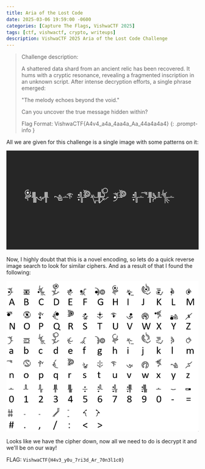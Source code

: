 ```yaml
---
title: Aria of the Lost Code
date: 2025-03-06 19:59:00 -0600
categories: [Capture The Flags, VishwaCTF 2025]
tags: [ctf, vishwactf, crypto, writeups]
description: VishwaCTF 2025 Aria of the Lost Code Challenge
---
```


> Challenge description: 
>
> A shattered data shard from an ancient relic has been recovered. It hums with a cryptic resonance, revealing a fragmented inscription in an unknown script. After intense decryption efforts, a single phrase emerged:
>
> "The melody echoes beyond the void."
>
> Can you uncover the true message hidden within?
> 
> Flag Format:
> VishwaCTF{A4v4_a4a_4aa4a_Aa_44a4a4a4}
{: .prompt-info }

All we are given for this challenge is a single image with some patterns on it:

![the challenge](/assets/img/vishwactf-2025/aria-of-the-lost-code/Chall_crypto.png)

Now, I highly doubt that this is a novel encoding, so lets do a quick reverse image search to look for similar ciphers. And as a result of that I found the following:

![hymmnos](/assets/img/vishwactf-2025/aria-of-the-lost-code/Hymmnos.png)

Looks like we have the cipher down, now all we need to do is decrypt it and we'll be on our way!

FLAG: `VishwaCTF{H4v3_y0u_7ri3d_Ar_70n3l1c0}`